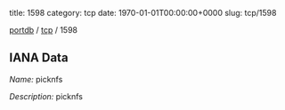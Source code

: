 title: 1598
category: tcp
date: 1970-01-01T00:00:00+0000
slug: tcp/1598

[portdb](/) / [tcp](/category/tcp.html) / 1598


## IANA Data

_Name:_ picknfs

_Description:_ picknfs

